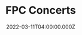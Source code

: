 ---
title: "FPC Concerts"
date: 2022-03-11T04:00:00.000Z
place: Myrtle Beach, SC
link: 
draft: yes
type: 'event'
---